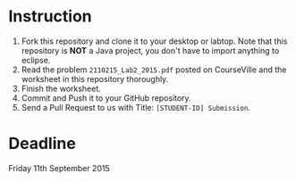 # Instruction

1. Fork this repository and clone it to your desktop or labtop. Note that this repository is **NOT** a Java project, you don't have to import anything to eclipse.
2. Read the problem `2110215_Lab2_2015.pdf` posted on CourseVille and the worksheet in this repository thoroughly.
3. Finish the worksheet.
4. Commit and Push it to your GitHub repository.
5. Send a Pull Request to us with Title: `[STUDENT-ID] Submission`.

# Deadline
Friday 11th September 2015
